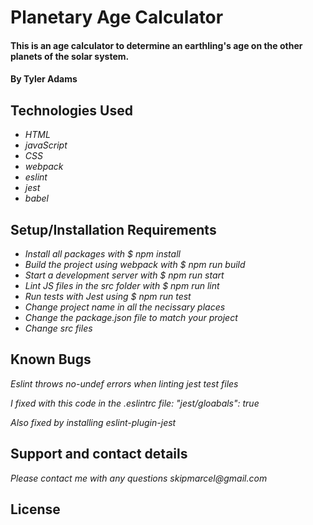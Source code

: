 # Planetary Age Calculator

#### This is an age calculator to determine an earthling's age on the other planets of the solar system.

#### By Tyler Adams

## Technologies Used

- _HTML_
- _javaScript_
- _CSS_
- _webpack_
- _eslint_
- _jest_
- _babel_

## Setup/Installation Requirements

- _Install all packages with $ npm install_
- _Build the project using webpack with $ npm run build_
- _Start a development server with $ npm run start_
- _Lint JS files in the src folder with $ npm run lint_
- _Run tests with Jest using $ npm run test_
- _Change project name in all the necissary places_
- _Change the package.json file to match your project_
- _Change src files_

## Known Bugs

_Eslint throws no-undef errors when linting jest test files_

_I fixed with this code in the .eslintrc file: "jest/gloabals": true_

_Also fixed by installing eslint-plugin-jest_

## Support and contact details

_Please contact me with any questions skipmarcel@gmail.com_

## License

